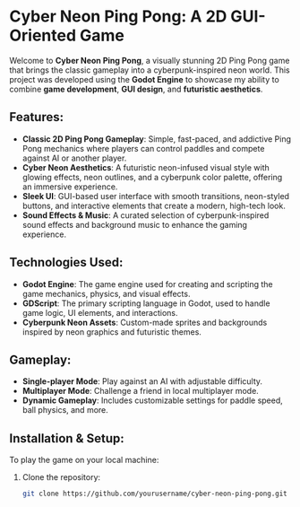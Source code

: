 # Cyber Neon Ping Pong: A 2D GUI-Oriented Game

Welcome to **Cyber Neon Ping Pong**, a visually stunning 2D Ping Pong game that brings the classic gameplay into a cyberpunk-inspired neon world. This project was developed using the **Godot Engine** to showcase my ability to combine **game development**, **GUI design**, and **futuristic aesthetics**.

## Features:
- **Classic 2D Ping Pong Gameplay**: Simple, fast-paced, and addictive Ping Pong mechanics where players can control paddles and compete against AI or another player.
- **Cyber Neon Aesthetics**: A futuristic neon-infused visual style with glowing effects, neon outlines, and a cyberpunk color palette, offering an immersive experience.
- **Sleek UI**: GUI-based user interface with smooth transitions, neon-styled buttons, and interactive elements that create a modern, high-tech look.
- **Sound Effects & Music**: A curated selection of cyberpunk-inspired sound effects and background music to enhance the gaming experience.

## Technologies Used:
- **Godot Engine**: The game engine used for creating and scripting the game mechanics, physics, and visual effects.
- **GDScript**: The primary scripting language in Godot, used to handle game logic, UI elements, and interactions.
- **Cyberpunk Neon Assets**: Custom-made sprites and backgrounds inspired by neon graphics and futuristic themes.

## Gameplay:
- **Single-player Mode**: Play against an AI with adjustable difficulty.
- **Multiplayer Mode**: Challenge a friend in local multiplayer mode.
- **Dynamic Gameplay**: Includes customizable settings for paddle speed, ball physics, and more.

## Installation & Setup:
To play the game on your local machine:
1. Clone the repository:
   ```bash
   git clone https://github.com/yourusername/cyber-neon-ping-pong.git

